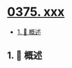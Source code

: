 # [0375. xxx](https://github.com/Tdahuyou/TNotes.leetcode/tree/main/notes/0375.%20xxx)

<!-- region:toc -->

- [1. 📝 概述](#1--概述)

<!-- endregion:toc -->

## 1. 📝 概述
